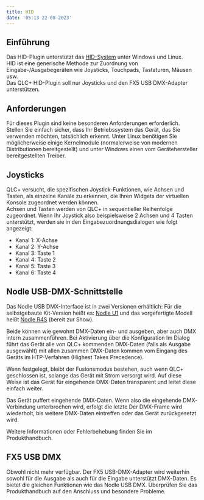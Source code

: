 ```yaml
---
title: HID
date: '05:13 22-08-2023'
---
```


Einführung
------------

Das HID-Plugin unterstützt das [HID-System](https://en.wikipedia.org/wiki/Human_interface_device) unter Windows und Linux.  
HID ist eine generische Methode zur Zuordnung von Eingabe-/Ausgabegeräten wie Joysticks, Touchpads, Tastaturen, Mäusen usw.  
Das QLC+ HID-Plugin soll nur Joysticks und den FX5 USB DMX-Adapter unterstützen.

Anforderungen
------------

Für dieses Plugin sind keine besonderen Anforderungen erforderlich. Stellen Sie einfach sicher, dass Ihr Betriebssystem das Gerät, das Sie verwenden möchten, tatsächlich erkennt. Unter Linux benötigen Sie möglicherweise einige Kernelmodule (normalerweise von modernen Distributionen bereitgestellt) und unter Windows einen vom Gerätehersteller bereitgestellten Treiber.

Joysticks
---------

QLC+ versucht, die spezifischen Joystick-Funktionen, wie Achsen und Tasten, als einzelne Kanäle zu erkennen, die Ihren Widgets der virtuellen Konsole zugeordnet werden können.  
Achsen und Tasten werden von QLC+ in sequentieller Reihenfolge zugeordnet. Wenn Ihr Joystick also beispielsweise 2 Achsen und 4 Tasten unterstützt, werden sie in den Eingabezuordnungsdialogen wie folgt angezeigt:  

* Kanal 1: X-Achse
* Kanal 2: Y-Achse
* Kanal 3: Taste 1
* Kanal 4: Taste 2
* Kanal 5: Taste 3
* Kanal 6: Taste 4

Nodle USB-DMX-Schnittstelle
---------

Das Nodle USB DMX-Interface ist in zwei Versionen erhältlich: Für die selbstgebaute Kit-Version heißt es:
[Nodle U1](https://www.dmxcontrol-projects.org/de/projekte/nodle-u1-interface.html) und das vorgefertigte Modell heißt [Nodle R4S](https://www.dmxcontrol-projects.org/de/projekte/nodle-r4s-interface.html) (bereit zur Show).

Beide können wie gewohnt DMX-Daten ein- und ausgeben, aber auch DMX intern zusammenführen. Bei Aktivierung über die Konfiguration
Im Dialog führt das Gerät alle von QLC+ kommenden DMX-Daten (falls als Ausgabe ausgewählt) mit allen zusammen
DMX-Daten kommen vom Eingang des Geräts im HTP-Verfahren (Highest Takes Precedence).

Wenn festgelegt, bleibt der Fusionsmodus bestehen, auch wenn QLC+ geschlossen ist, solange das Gerät mit Strom versorgt wird.
Auf diese Weise ist das Gerät für eingehende DMX-Daten transparent und leitet diese einfach weiter.

Das Gerät puffert eingehende DMX-Daten. Wenn also die eingehende DMX-Verbindung unterbrochen wird, erfolgt die letzte
Der DMX-Frame wird wiederholt, bis weitere DMX-Daten eintreffen oder das Gerät zurückgesetzt wird.

Weitere Informationen oder Fehlerbehebung finden Sie im Produkthandbuch.

FX5 USB DMX
-----------

Obwohl nicht mehr verfügbar. Der FX5 USB-DMX-Adapter wird weiterhin sowohl für die Ausgabe als auch für die Eingabe unterstützt
DMX-Daten. Es bietet die gleichen Funktionen wie das Nodle USB DMX. Überprüfen Sie das Produkthandbuch auf den Anschluss und besondere Probleme.